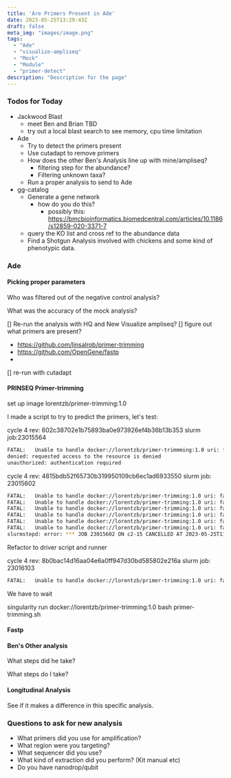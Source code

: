 ```yaml
---
title: 'Are Primers Present in Ade'
date: 2023-05-25T13:29:43Z
draft: false
meta_img: "images/image.png"
tags:
  - "Ade"
  - "visualize-ampliseq"
  - "Mock"
  - "Module"
  - "primer-detect"
description: "Description for the page"
---
```


### Todos for Today

- Jackwood Blast
  - meet Ben and Brian TBD
  - try out a local blast search to see memory, cpu time limitation
- Ade
  - Try to detect the primers present
  - Use cutadapt to remove primers
  - How does the other Ben's Analysis line up with mine/ampliseq?
    - filtering step for the abundance?
    - Filtering unknown taxa?
  - Run a proper analysis to send to Ade
- gg-catalog
  - Generate a gene network 
    - how do you do this?
      - possibly this: https://bmcbioinformatics.biomedcentral.com/articles/10.1186/s12859-020-3371-7
  - query the KO list and cross ref to the abundance data
  - Find a Shotgun Analysis involved with chickens and some kind of phenotypic data.

### Ade

#### Picking proper parameters

Who was filtered out of the negative control analysis?



What was the accuracy of the mock analysis?

[] Re-run the analysis with HQ and New Visualize ampliseq?
[] figure out what primers are present?
  - https://github.com/linsalrob/primer-trimming
  - https://github.com/OpenGene/fastp
  - 
[] re-run with cutadapt

#### PRINSEQ Primer-trimming

set up image lorentzb/primer-trimming:1.0

I made a script to try to predict the primers, let's test:

cycle 4 rev: 602c38702e1b75893ba0e973926ef4b36b13b353
slurm job:23015564

```bash
FATAL:   Unable to handle docker://lorentzb/primer-trimmming:1.0 uri: failed to get checksum for docker://lorentzb/primer-trimmming:1.0: reading manifest 1.0 in docker.io/lorentzb/primer-trimmming: errors:
denied: requested access to the resource is denied
unauthorized: authentication required
```



cycle 4 rev: 4815bdb52f65730b319950109cb6ec1ad6933550
slurm job: 23015602

```bash
FATAL:   Unable to handle docker://lorentzb/primer-trimming:1.0 uri: failed to get checksum for docker://lorentzb/primer-trimming:1.0: reading manifest 1.0 in docker.io/lorentzb/primer-trimming: toomanyrequests: You have reached your pull rate limit. You may increase the limit by authenticating and upgrading: https://www.docker.com/increase-rate-limit
FATAL:   Unable to handle docker://lorentzb/primer-trimming:1.0 uri: failed to get checksum for docker://lorentzb/primer-trimming:1.0: reading manifest 1.0 in docker.io/lorentzb/primer-trimming: toomanyrequests: You have reached your pull rate limit. You may increase the limit by authenticating and upgrading: https://www.docker.com/increase-rate-limit
FATAL:   Unable to handle docker://lorentzb/primer-trimming:1.0 uri: failed to get checksum for docker://lorentzb/primer-trimming:1.0: reading manifest 1.0 in docker.io/lorentzb/primer-trimming: toomanyrequests: You have reached your pull rate limit. You may increase the limit by authenticating and upgrading: https://www.docker.com/increase-rate-limit
FATAL:   Unable to handle docker://lorentzb/primer-trimming:1.0 uri: failed to get checksum for docker://lorentzb/primer-trimming:1.0: reading manifest 1.0 in docker.io/lorentzb/primer-trimming: toomanyrequests: You have reached your pull rate limit. You may increase the limit by authenticating and upgrading: https://www.docker.com/increase-rate-limit
FATAL:   Unable to handle docker://lorentzb/primer-trimming:1.0 uri: failed to get checksum for docker://lorentzb/primer-trimming:1.0: reading manifest 1.0 in docker.io/lorentzb/primer-trimming: toomanyrequests: You have reached your pull rate limit. You may increase the limit by authenticating and upgrading: https://www.docker.com/increase-rate-limit
FATAL:   Unable to handle docker://lorentzb/primer-trimming:1.0 uri: failed to get checksum for docker://lorentzb/primer-trimming:1.0: reading manifest 1.0 in docker.io/lorentzb/primer-trimming: toomanyrequests: You have reached your pull rate limit. You may increase the limit by authenticating and upgrading: https://www.docker.com/increase-rate-limit
slurmstepd: error: *** JOB 23015602 ON c2-15 CANCELLED AT 2023-05-25T11:20:58 ***
```

Refactor to driver script and runner

cycle 4 rev: 8b0bac14d16aa04e6a0ff947d30bd585802e216a
slurm job: 23016103

```bash
FATAL:   Unable to handle docker://lorentzb/primer-trimming:1.0 uri: failed to get checksum for docker://lorentzb/primer-trimming:1.0: reading manifest 1.0 in docker.io/lorentzb/primer-trimming: toomanyrequests: You have reached your pull rate limit. You may increase the limit by authenticating and upgrading: https://www.docker.com/increase-rate-limit
```

We have to wait

singularity run docker://lorentzb/primer-trimming:1.0 bash primer-trimming.sh

#### Fastp



#### Ben's Other analysis

What steps did he take?

What steps do I take?



#### Longitudinal Analysis

See if it makes a difference in this specific analysis. 


### Questions to ask for new analysis

- What primers did you use for amplification?
- What region were you targeting?
- What sequencer did you use?
- What kind of extraction did you perform? (Kit manual etc)
- Do you have nanodrop/qubit 


